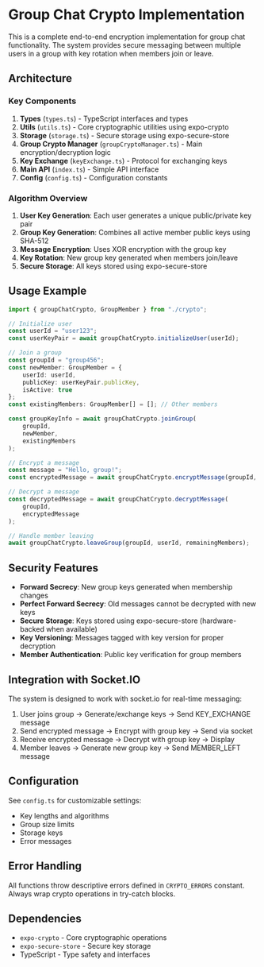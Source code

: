 # Group Chat Crypto Implementation

This is a complete end-to-end encryption implementation for group chat functionality. The system provides secure messaging between multiple users in a group with key rotation when members join or leave.

## Architecture

### Key Components

1. **Types** (`types.ts`) - TypeScript interfaces and types
2. **Utils** (`utils.ts`) - Core cryptographic utilities using expo-crypto
3. **Storage** (`storage.ts`) - Secure storage using expo-secure-store
4. **Group Crypto Manager** (`groupCryptoManager.ts`) - Main encryption/decryption logic
5. **Key Exchange** (`keyExchange.ts`) - Protocol for exchanging keys
6. **Main API** (`index.ts`) - Simple API interface
7. **Config** (`config.ts`) - Configuration constants

### Algorithm Overview

1. **User Key Generation**: Each user generates a unique public/private key pair
2. **Group Key Generation**: Combines all active member public keys using SHA-512
3. **Message Encryption**: Uses XOR encryption with the group key
4. **Key Rotation**: New group key generated when members join/leave
5. **Secure Storage**: All keys stored using expo-secure-store

## Usage Example

```typescript
import { groupChatCrypto, GroupMember } from "./crypto";

// Initialize user
const userId = "user123";
const userKeyPair = await groupChatCrypto.initializeUser(userId);

// Join a group
const groupId = "group456";
const newMember: GroupMember = {
	userId: userId,
	publicKey: userKeyPair.publicKey,
	isActive: true
};
const existingMembers: GroupMember[] = []; // Other members

const groupKeyInfo = await groupChatCrypto.joinGroup(
	groupId,
	newMember,
	existingMembers
);

// Encrypt a message
const message = "Hello, group!";
const encryptedMessage = await groupChatCrypto.encryptMessage(groupId, message);

// Decrypt a message
const decryptedMessage = await groupChatCrypto.decryptMessage(
	groupId,
	encryptedMessage
);

// Handle member leaving
await groupChatCrypto.leaveGroup(groupId, userId, remainingMembers);
```

## Security Features

- **Forward Secrecy**: New group keys generated when membership changes
- **Perfect Forward Secrecy**: Old messages cannot be decrypted with new keys
- **Secure Storage**: Keys stored using expo-secure-store (hardware-backed when available)
- **Key Versioning**: Messages tagged with key version for proper decryption
- **Member Authentication**: Public key verification for group members

## Integration with Socket.IO

The system is designed to work with socket.io for real-time messaging:

1. User joins group → Generate/exchange keys → Send KEY_EXCHANGE message
2. Send encrypted message → Encrypt with group key → Send via socket
3. Receive encrypted message → Decrypt with group key → Display
4. Member leaves → Generate new group key → Send MEMBER_LEFT message

## Configuration

See `config.ts` for customizable settings:

- Key lengths and algorithms
- Group size limits
- Storage keys
- Error messages

## Error Handling

All functions throw descriptive errors defined in `CRYPTO_ERRORS` constant.
Always wrap crypto operations in try-catch blocks.

## Dependencies

- `expo-crypto` - Core cryptographic operations
- `expo-secure-store` - Secure key storage
- TypeScript - Type safety and interfaces
